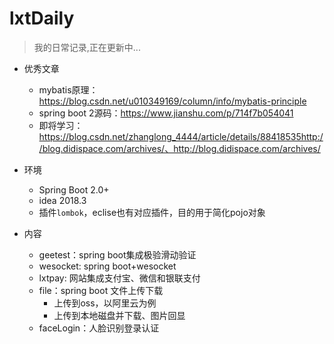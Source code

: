 # lxtDaily
> 我的日常记录,正在更新中...



- 优秀文章
  - mybatis原理：https://blog.csdn.net/u010349169/column/info/mybatis-principle
  - spring boot 2源码：https://www.jianshu.com/p/714f7b054041
  - 即将学习：https://blog.csdn.net/zhanglong_4444/article/details/88418535http://blog.didispace.com/archives/、http://blog.didispace.com/archives/

  

- 环境
  - Spring Boot 2.0+
  - idea 2018.3
  - 插件`lombok`，eclise也有对应插件，目的用于简化pojo对象

  

- 内容	
   - geetest：spring boot集成极验滑动验证
   - wesocket: spring boot+wesocket
   - lxtpay: 网站集成支付宝、微信和银联支付
   - file：spring boot 文件上传下载
      - 上传到oss，以阿里云为例
      - 上传到本地磁盘并下载、图片回显
   - faceLogin：人脸识别登录认证

